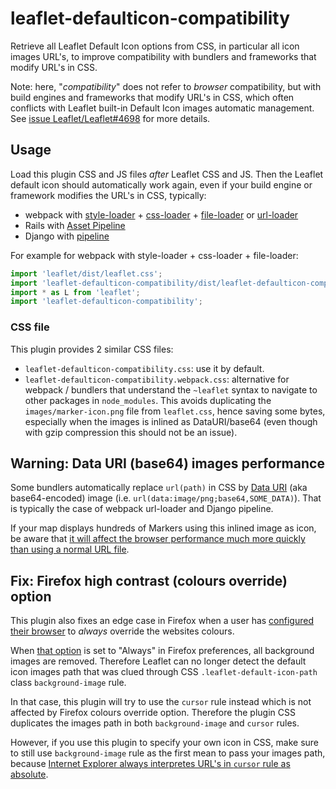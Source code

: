 # leaflet-defaulticon-compatibility
Retrieve all Leaflet Default Icon options from CSS, in particular all icon images URL's, to improve compatibility with bundlers and frameworks that modify URL's in CSS.

Note: here, "_compatibility_" does not refer to _browser_ compatibility, but with build engines and frameworks that modify URL's in CSS, which often conflicts with Leaflet built-in Default Icon images automatic management. See [issue Leaflet/Leaflet#4698](https://github.com/Leaflet/Leaflet/issues/4968) for more details.


## Usage

Load this plugin CSS and JS files _after_ Leaflet CSS and JS. Then the Leaflet default icon should automatically work again, even if your build engine or framework modifies the URL's in CSS, typically:
- webpack with [style-loader](https://github.com/webpack-contrib/style-loader) + [css-loader](https://github.com/webpack-contrib/css-loader) + [file-loader](https://github.com/webpack-contrib/file-loader) or [url-loader](https://github.com/webpack-contrib/url-loader)
- Rails with [Asset Pipeline](http://guides.rubyonrails.org/asset_pipeline.html#what-is-fingerprinting-and-why-should-i-care-questionmark)
- Django with [pipeline](https://github.com/jazzband/django-pipeline)

For example for webpack with style-loader + css-loader + file-loader:

```javascript
import 'leaflet/dist/leaflet.css';
import 'leaflet-defaulticon-compatibility/dist/leaflet-defaulticon-compatibility.webpack.css'; // Re-uses images from ~leaflet package
import * as L from 'leaflet';
import 'leaflet-defaulticon-compatibility';
```


### CSS file

This plugin provides 2 similar CSS files:

- `leaflet-defaulticon-compatibility.css`: use it by default.
- `leaflet-defaulticon-compatibility.webpack.css`: alternative for webpack / bundlers that understand the `~leaflet` syntax to navigate to other packages in `node_modules`. This avoids duplicating the `images/marker-icon.png` file from `leaflet.css`, hence saving some bytes, especially when the images is inlined as DataURI/base64 (even though with gzip compression this should not be an issue).


## Warning: Data URI (base64) images performance

Some bundlers automatically replace `url(path)` in CSS by [Data URI](https://en.wikipedia.org/wiki/Data_URI_scheme) (aka base64-encoded) image (i.e. `url(data:image/png;base64,SOME_DATA)`). That is typically the case of webpack url-loader and Django pipeline.

If your map displays hundreds of Markers using this inlined image as icon, be aware that [it will affect the browser performance much more quickly than using a normal URL file](https://github.com/Leaflet/Leaflet/issues/4968#issuecomment-322422045).


## Fix: Firefox high contrast (colours override) option

This plugin also fixes an edge case in Firefox when a user has [configured their browser](https://support.mozilla.org/en-US/kb/change-fonts-and-colors-websites-use#w_other-settings-for-colors) to _always_ override the websites colours.

When [that option](https://support.mozilla.org/en-US/kb/change-fonts-and-colors-websites-use#w_other-settings-for-colors) is set to "Always" in Firefox preferences, all background images are removed. Therefore Leaflet can no longer detect the default icon images path that was clued through CSS `.leaflet-default-icon-path` class `background-image` rule.

In that case, this plugin will try to use the `cursor` rule instead which is not affected by Firefox colours override option. Therefore the plugin CSS duplicates the images path in both `background-image` and `cursor` rules.

However, if you use this plugin to specify your own icon in CSS, make sure to still use `background-image` rule as the first mean to pass your images path, because [Internet Explorer always interpretes URL's in `cursor` rule as absolute](https://stackoverflow.com/questions/12454770/are-cursor-urls-relative-to-the-css-file#answer-12454924).
